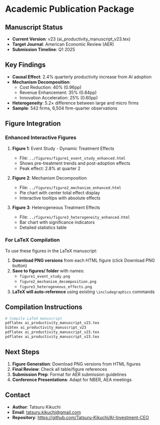# Academic Publication Package

## Manuscript Status
- **Current Version**: v23 (ai_productivity_manuscript_v23.tex)
- **Target Journal**: American Economic Review (AER)
- **Submission Timeline**: Q1 2025

## Key Findings
- **Causal Effect**: 2.4% quarterly productivity increase from AI adoption
- **Mechanism Decomposition**: 
  - Cost Reduction: 40% (0.96pp)
  - Revenue Enhancement: 35% (0.84pp) 
  - Innovation Acceleration: 25% (0.60pp)
- **Heterogeneity**: 5.2× difference between large and micro firms
- **Sample**: 542 firms, 6,504 firm-quarter observations

## Figure Integration

### Enhanced Interactive Figures
1. **Figure 1**: Event Study - Dynamic Treatment Effects
   - File: `../figures/figure1_event_study_enhanced.html`
   - Shows pre-treatment trends and post-adoption effects
   - Peak effect: 2.8% at quarter 2

2. **Figure 2**: Mechanism Decomposition 
   - File: `../figures/figure2_mechanism_enhanced.html`
   - Pie chart with center total effect display
   - Interactive tooltips with absolute effects

3. **Figure 3**: Heterogeneous Treatment Effects
   - File: `../figures/figure3_heterogeneity_enhanced.html`
   - Bar chart with significance indicators
   - Detailed statistics table

### For LaTeX Compilation

To use these figures in the LaTeX manuscript:

1. **Download PNG versions** from each HTML figure (click Download PNG button)
2. **Save to figures/ folder** with names:
   - `figure1_event_study.png`
   - `figure2_mechanism_decomposition.png` 
   - `figure3_heterogeneous_effects.png`
3. **LaTeX will auto-reference** using existing `\includegraphics` commands

## Compilation Instructions

```bash
# Compile LaTeX manuscript
pdflatex ai_productivity_manuscript_v23.tex
bibtex ai_productivity_manuscript_v23
pdflatex ai_productivity_manuscript_v23.tex
pdflatex ai_productivity_manuscript_v23.tex
```

## Next Steps

1. **Figure Generation**: Download PNG versions from HTML figures
2. **Final Review**: Check all table/figure references
3. **Submission Prep**: Format for AER submission guidelines
4. **Conference Presentations**: Adapt for NBER, AEA meetings

## Contact
- **Author**: Tatsuru Kikuchi
- **Email**: tatsuru.kikuchi@gmail.com
- **Repository**: https://github.com/Tatsuru-Kikuchi/AI-Investment-CEO